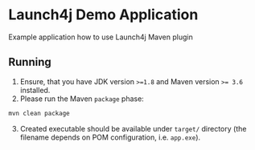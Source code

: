 # Launch4j Demo Application

Example application how to use Launch4j Maven plugin

## Running

1. Ensure, that you have JDK version `>=1.8` and Maven version `>= 3.6` installed.
2. Please run the Maven `package` phase:

```bash
mvn clean package
```

3. Created executable should be available under `target/` directory (the filename depends on POM configuration, i.e. `app.exe`).